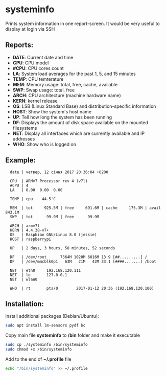 # systeminfo

Prints system information in one report-screen.
It would be very useful to display at login via SSH

Reports:
-------------
* **DATE**: Current date and time
* **CPU**: CPU model
* **#CPU**: CPU cores count
* **LA**: System load averages for the past 1, 5, and 15 minutes
* **TEMP**: CPU temterature
* **MEM**: Memory usage: total, free, cache, available
* **SWP**: Swap usage: total, free
* **ARCH**: CPU architecture (machine hardware name)
* **KERN**: kernel release
* **OS**: LSB (Linux Standard Base) and distribution-specific information
* **HOST**: Show the system's host name
* **UP**: Tell how long the system has been running
* **DF**: Displays the amount of disk space available on the mounted filesystems
* **NET**: Display all interfaces which are currently available and IP addresses
* **WHO**: Show who is logged on

Example:
-------------
```
  date | четвер, 12 січня 2017 20:36:04 +0200 

  CPU  | ARMv7 Processor rev 4 (v7l) 
  #CPU | 4 
  LA   | 0.00  0.00  0.00  

  TEMP | cpu    44.5'C 

  MEM  | tot     925.5M | free     691.6M | cache     175.3M | avail     843.1M 
  SWP  | tot      99.9M | free      99.9M 

  ARCH | armv7l 
  KERN | 4.4.38-v7+ 
  OS   | Raspbian GNU/Linux 8.0 (jessie) 
  HOST | raspberrypi 

  UP   | 2 days, 3 hours, 58 minutes, 52 seconds 

  DF   | /dev/root      7364M 1020M 6016M 13.9 [##.........] /          
  DF   | /dev/mmcblk0p1   63M   21M   42M 33.1 [####.......] /boot      

  NET  | eth0     192.168.120.111 
  NET  | lo       127.0.0.1 
  NET  | wlan0     

  WHO  | rt       pts/0        2017-01-12 20:36 (192.168.120.100) 
```

Installation:
-------------
Install additional packages (Debian/Ubuntu):
```bash
sudo apt install lm-sensors pydf bc
```

Copy main file **systeminfo** to **/bin** folder and make it executable
```bash
sudo cp ./systeminfo /bin/systeminfo
sudo chmod +x /bin/systeminfo
```

Add to the end of **~/.profile** file
```bash
echo "/bin/systeminfo" >> ~/.profile
```
